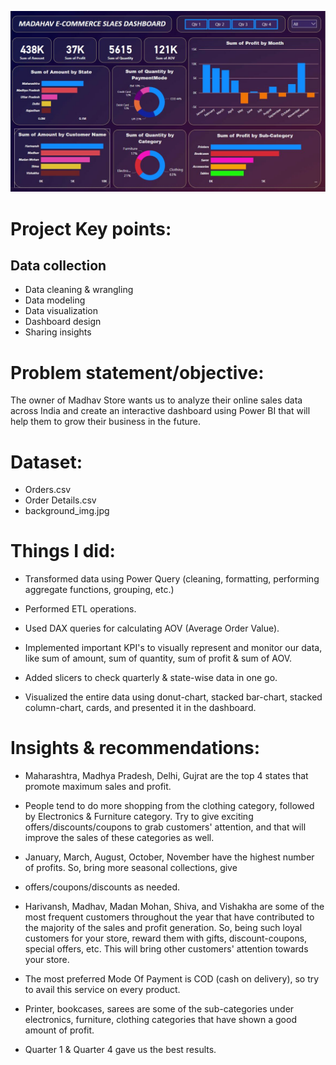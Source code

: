 
![Alt Text](Capture.JPG)

# **Project Key points:** #

## **Data collection** ##
- Data cleaning & wrangling
- Data modeling
- Data visualization
- Dashboard design
- Sharing insights
# **Problem statement/objective:**
The owner of Madhav Store wants us to analyze their online sales data across India and create an interactive dashboard using Power BI that will help them to grow their business in the future.

# **Dataset:**
- Orders.csv
- Order Details.csv
- background_img.jpg
# **Things I did:**
- Transformed data using Power Query (cleaning, formatting, performing aggregate functions, grouping, etc.)


- Performed ETL operations.
- Used DAX queries for calculating AOV (Average Order Value).
- Implemented important KPI's to visually represent and monitor our data, like sum of amount, sum of quantity, sum of profit & sum of AOV.
- Added slicers to check quarterly & state-wise data in one go.
- Visualized the entire data using donut-chart, stacked bar-chart, stacked column-chart, cards, and presented it in the dashboard.
# **Insights & recommendations:**
- Maharashtra, Madhya Pradesh, Delhi, Gujrat are the top 4 states that promote maximum sales and profit.
- People tend to do more shopping from the clothing category, followed by Electronics & Furniture category. Try to give exciting offers/discounts/coupons to grab customers' attention, and that will improve the sales of these categories as well.
- January, March, August, October, November have the highest number of profits. So, bring more seasonal collections, give 
  
- offers/coupons/discounts as needed.
- Harivansh, Madhav, Madan Mohan, Shiva, and Vishakha are some of the most frequent customers throughout the year that have contributed to the majority of the sales and profit generation. So, being such loyal customers for your store, reward them with gifts, discount-coupons, special offers, etc. This will bring other customers' attention towards your store.


- The most preferred Mode Of Payment is COD (cash on delivery), so try to avail this service on every product.


- Printer, bookcases, sarees are some of the sub-categories under electronics, furniture, clothing categories that have shown a good amount of profit.


- Quarter 1 & Quarter 4 gave us the best results.